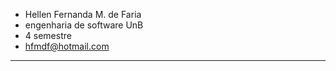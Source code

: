 - Hellen Fernanda M. de Faria
- engenharia de software UnB
- 4 semestre
- hfmdf@hotmail.com
________________________


